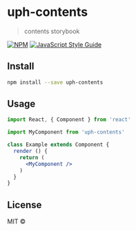 # uph-contents

> contents storybook

[![NPM](https://img.shields.io/npm/v/uph-contents.svg)](https://www.npmjs.com/package/uph-contents) [![JavaScript Style Guide](https://img.shields.io/badge/code_style-standard-brightgreen.svg)](https://standardjs.com)

## Install

```bash
npm install --save uph-contents
```

## Usage

```jsx
import React, { Component } from 'react'

import MyComponent from 'uph-contents'

class Example extends Component {
  render () {
    return (
      <MyComponent />
    )
  }
}
```

## License

MIT © [](https://github.com/)

